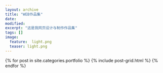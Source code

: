 ```yaml
---
layout: archive
title: "WEB作品集"
date: 
modified:
excerpt: "这是我网页设计与制作作品集"
tags: []
image: 
  feature:  light.png
  teaser: light.png
---
```



<div class="tiles">
{% for post in site.categories.portfolio %}
  {% include post-grid.html %}
{% endfor %}
</div><!-- /.tiles 把所有categories 有 portfolio 的列出來-->
